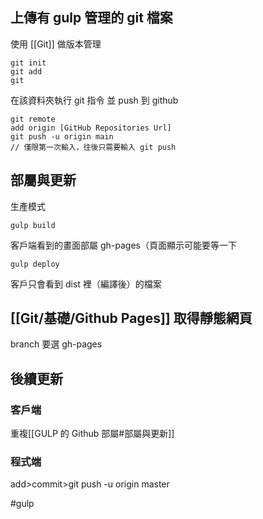 ## 上傳有 gulp 管理的 git 檔案
使用 [[Git]] 做版本管理

```
git init
git add
git
```
在該資料夾執行 git 指令
並 push 到 github
```
git remote 
add origin [GitHub Repositories Url]
git push -u origin main
// 僅限第一次輸入，往後只需要輸入 git push
```

## 部屬與更新
生產模式
```
gulp build
```
客戶端看到的畫面部屬 gh-pages（頁面顯示可能要等一下
```
gulp deploy  
```
客戶只會看到 dist 裡（編譯後）的檔案

## [[Git/基礎/Github Pages]] 取得靜態網頁
branch 要選 gh-pages


## 後續更新
### 客戶端
重複[[GULP 的 Github 部屬#部屬與更新]]
### 程式端
add>commit>git push -u origin master

#gulp